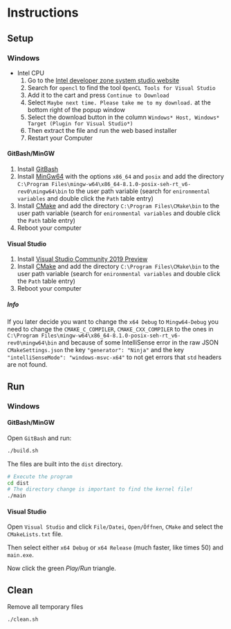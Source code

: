 # Instructions

## Setup

### Windows

- Intel CPU
  1. Go to the [Intel developer zone system studio website](https://dynamicinstaller.intel.com/system-studio/)
  2. Search for `opencl` to find the tool `OpenCL Tools for Visual Studio`
  3. Add it to the cart and press `Continue to Download`
  4. Select `Maybe next time. Please take me to my download.` at the bottom right of the popup window
  5. Select the download button in the column `Windows* Host, Windows* Target (Plugin for Visual Studio*)`
  6. Then extract the file and run the web based installer
  7. Restart your Computer

#### GitBash/MinGW

1. Install [GitBash](https://git-scm.com/downloads)
2. Install [MinGw64](https://sourceforge.net/projects/mingw-w64/files/latest/download) with the options `x86_64`  and `posix` and add the directory `C:\Program Files\mingw-w64\x86_64-8.1.0-posix-seh-rt_v6-rev0\mingw64\bin` to the user path variable (search for `enironmental variables` and double click the `Path` table entry)
3. Install [CMake](https://cmake.org/download) and add the directory `C:\Program Files\CMake\bin` to the user path variable (search for `enironmental variables` and double click the `Path` table entry)
4. Reboot your computer

#### Visual Studio

1. Install [Visual Studio Community 2019 Preview](https://visualstudio.microsoft.com/vs/preview)
2. Install [CMake](https://cmake.org/download) and add the directory `C:\Program Files\CMake\bin` to the user path variable (search for `enironmental variables` and double click the `Path` table entry)
3. Reboot your computer

##### Info

If you later decide you want to change the `x64 Debug` to `Mingw64-Debug` you need to change the `CMAKE_C_COMPILER`, `CMAKE_CXX_COMPILER` to the ones  in `C:\Program Files\mingw-w64\x86_64-8.1.0-posix-seh-rt_v6-rev0\mingw64\bin` and because of some IntelliSense error in the raw JSON `CMakeSettings.json` the key `"generator": "Ninja"` and the key `"intelliSenseMode": "windows-msvc-x64"` to not get errors that `std` headers are not found.

## Run

### Windows

#### GitBash/MinGW

Open `GitBash` and run:

```sh
./build.sh
```

The files are built into the `dist` directory.

```sh
# Execute the program
cd dist
# The directory change is important to find the kernel file!
./main
```

#### Visual Studio

Open `Visual Studio` and click `File/Datei`, `Open/Öffnen`, `CMake` and select the `CMakeLists.txt` file.

Then select either `x64 Debug` or `x64 Release` (much faster, like times 50) and `main.exe`.

Now click the green *Play/Run* triangle.

## Clean

Remove all temporary files

```sh
./clean.sh
```

